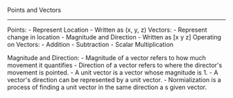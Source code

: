 Points and Vectors
****
Points: 
    - Represent Location
    - Written as (x, y, z)
Vectors: 
    - Represent change in location
    - Magnitude and Direction
    - Written as [x
                  y
                  z]
Operating on Vectors: 
    - Addition
    - Subtraction
    - Scalar Multiplication
    
Magnitude and Direction:
    - Magnitude of a vector refers to how much movement it quantifies
    - Direction of a vector refers to where the director's movement is pointed.
    - A unit vector is a vector whose magnitude is 1. 
    - A vector's direction can be represented by a unit vector.
    - Normialization is a process of finding a unit vector in the same direction a s given vector.